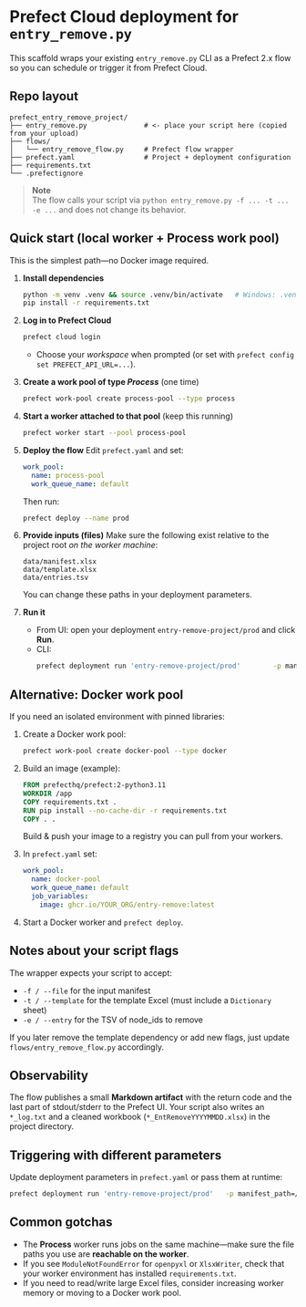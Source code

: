 # Prefect Cloud deployment for `entry_remove.py`

This scaffold wraps your existing `entry_remove.py` CLI as a Prefect 2.x flow so you can schedule or trigger it from Prefect Cloud.

## Repo layout

```
prefect_entry_remove_project/
├── entry_remove.py              # <- place your script here (copied from your upload)
├── flows/
│   └── entry_remove_flow.py     # Prefect flow wrapper
├── prefect.yaml                 # Project + deployment configuration
├── requirements.txt
└── .prefectignore
```

> **Note**  
> The flow calls your script via `python entry_remove.py -f ... -t ... -e ...` and does not change its behavior.

## Quick start (local worker + Process work pool)

This is the simplest path—no Docker image required.

1. **Install dependencies**
   ```bash
   python -m venv .venv && source .venv/bin/activate   # Windows: .venv\Scripts\activate
   pip install -r requirements.txt
   ```

2. **Log in to Prefect Cloud**
   ```bash
   prefect cloud login
   ```
   - Choose your _workspace_ when prompted (or set with `prefect config set PREFECT_API_URL=...`).

3. **Create a work pool of type _Process_** (one time)
   ```bash
   prefect work-pool create process-pool --type process
   ```

4. **Start a worker attached to that pool** (keep this running)
   ```bash
   prefect worker start --pool process-pool
   ```

5. **Deploy the flow**
   Edit `prefect.yaml` and set:
   ```yaml
   work_pool:
     name: process-pool
     work_queue_name: default
   ```
   Then run:
   ```bash
   prefect deploy --name prod
   ```

6. **Provide inputs (files)**
   Make sure the following exist relative to the project root _on the worker machine_:
   ```
   data/manifest.xlsx
   data/template.xlsx
   data/entries.tsv
   ```
   You can change these paths in your deployment parameters.

7. **Run it**
   - From UI: open your deployment `entry-remove-project/prod` and click **Run**.
   - CLI:
     ```bash
     prefect deployment run 'entry-remove-project/prod'        -p manifest_path=data/manifest.xlsx        -p template_path=data/template.xlsx        -p entries_path=data/entries.tsv
     ```

## Alternative: Docker work pool

If you need an isolated environment with pinned libraries:

1. Create a Docker work pool:
   ```bash
   prefect work-pool create docker-pool --type docker
   ```

2. Build an image (example):
   ```Dockerfile
   FROM prefecthq/prefect:2-python3.11
   WORKDIR /app
   COPY requirements.txt .
   RUN pip install --no-cache-dir -r requirements.txt
   COPY . .
   ```
   Build & push your image to a registry you can pull from your workers.

3. In `prefect.yaml` set:
   ```yaml
   work_pool:
     name: docker-pool
     work_queue_name: default
     job_variables:
       image: ghcr.io/YOUR_ORG/entry-remove:latest
   ```

4. Start a Docker worker and `prefect deploy`.

## Notes about your script flags

The wrapper expects your script to accept:
- `-f / --file` for the input manifest
- `-t / --template` for the template Excel (must include a `Dictionary` sheet)
- `-e / --entry` for the TSV of node_ids to remove

If you later remove the template dependency or add new flags, just update `flows/entry_remove_flow.py` accordingly.

## Observability

The flow publishes a small **Markdown artifact** with the return code and the last part of stdout/stderr to the Prefect UI. Your script also writes an `*_log.txt` and a cleaned workbook (`*_EntRemoveYYYYMMDD.xlsx`) in the project directory.

## Triggering with different parameters

Update deployment parameters in `prefect.yaml` or pass them at runtime:

```bash
prefect deployment run 'entry-remove-project/prod'   -p manifest_path=/absolute/path/manifest.xlsx   -p template_path=/absolute/path/template.xlsx   -p entries_path=/absolute/path/entries.tsv
```

## Common gotchas

- The **Process** worker runs jobs on the same machine—make sure the file paths you use are **reachable on the worker**.
- If you see `ModuleNotFoundError` for `openpyxl` or `XlsxWriter`, check that your worker environment has installed `requirements.txt`.
- If you need to read/write large Excel files, consider increasing worker memory or moving to a Docker work pool.
